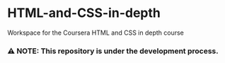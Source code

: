 # HTML-and-CSS-in-depth
Workspace for the Coursera HTML and CSS in depth course

### ⚠️ NOTE: This repository is under the development process.
